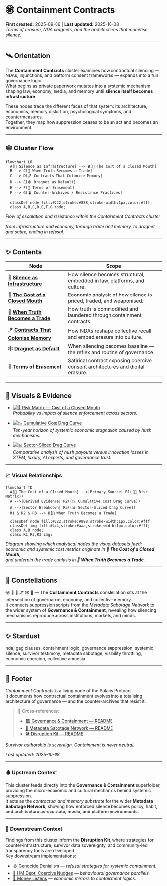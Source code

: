 # ㊙ Containment Contracts  
**First created:** 2025-09-06 | **Last updated:** 2025-10-08  
*Terms of erasure, NDA dragnets, and the architectures that monetise silence.*  

---

## 🛰 Orientation  

The **Containment Contracts** cluster examines how contractual silencing — NDAs, injunctions, and platform consent frameworks — expands into a full governance logic.  
What begins as private paperwork mutates into a systemic mechanism: shaping law, economy, media, and memory until **silence itself becomes infrastructure**.  

These nodes trace the different faces of that system: its architecture, economics, memory distortion, psychological symptoms, and countermeasures.  
Together, they map how suppression ceases to be an act and becomes an environment.  

---

## 🕸️ Cluster Flow  

```mermaid
flowchart LR
  A[🎈 Silence as Infrastructure] --> B[💸 The Cost of a Closed Mouth]
  B --> C[📠 When Truth Becomes a Trade]
  C --> D[🪁 Contracts That Colonise Memory]
  D --> E[🕸️ Dragnet as Default]
  E --> F[📜 Terms of Erasement]
  F --> G[🪴 Counter-Archives / Resistance Practices]
  
  classDef node fill:#222,stroke:#888,stroke-width:1px,color:#fff;
  class A,B,C,D,E,F,G node;
```

*Flow of escalation and resistance within the Containment Contracts cluster —  
from infrastructure and economy, through trade and memory, to dragnet and satire, ending in refusal.*  

---

## ✨ Contents  

| Node | Scope |
|------|--------|
| 🎈 [**Silence as Infrastructure**](./🎈_silence_as_infrastructure.md) | How silence becomes structural, embedded in law, platforms, and culture. |
| 💸 [**The Cost of a Closed Mouth**](./💸_the_cost_of_a_closed_mouth.md) | Economic analysis of how silence is priced, traded, and weaponised. |
| 📠 [**When Truth Becomes a Trade**](./📠_when_truth_becomes_a_trade.md) | How truth is commodified and laundered through containment contracts. |
| 🪁 [**Contracts That Colonise Memory**](./🪁_contracts_that_colonise_memory.md) | How NDAs reshape collective recall and embed erasure into culture. |
| 🕸️ [**Dragnet as Default**](./🕸️_dragnet_as_default.md) | When silencing becomes baseline — the reflex and routine of governance. |
| 📜 [**Terms of Erasement**](./📜_terms_of_erasement.md) | Satirical contract exposing coercive consent architectures and digital erasure. |

---

## 🔬 Visuals & Evidence  

- [![💸 Risk Matrix — Cost of a Closed Mouth](./risk_matrix_cost_closed_mouth.png)](./risk_matrix_cost_closed_mouth.png)  
  *Probability vs impact of silence enforcement across sectors.*  

- [![📉 Cumulative Cost Drag Curve](./drag_curve_closed_mouth.png)](./drag_curve_closed_mouth.png)  
  *Ten-year horizon of systemic economic stagnation caused by hush mechanisms.*  

- [![📊 Sector-Sliced Drag Curve](./sector_drag_curve_closed_mouth.png)](./sector_drag_curve_closed_mouth.png)  
  *Comparative analysis of hush payouts versus innovation losses in STEM, luxury, AI exports, and governance trust.*  

---

### 📈 Visual Relationships  

```mermaid
flowchart TD
  A[💸 The Cost of a Closed Mouth] -->|Primary Source| R1((💸 Risk Matrix))  
  A -->|Derived Evidence| R2((📉 Cumulative Cost Drag Curve))  
  A -->|Sector Breakdown| R3((📊 Sector-Sliced Drag Curve))  
  R1 & R2 & R3 --> B[📠 When Truth Becomes a Trade]
  
  classDef node fill:#222,stroke:#888,stroke-width:1px,color:#fff;
  classDef img fill:#444,stroke:#aaa,stroke-width:1px,color:#fff;
  class A,B node;
  class R1,R2,R3 img;
```

*Diagram showing which analytical nodes the visual datasets feed:  
economic and systemic cost metrics originate in **💸 The Cost of a Closed Mouth**,  
and underpin the trade analysis in **📠 When Truth Becomes a Trade**.*  

---

## 🌌 Constellations  

㊙ 🧿 💸 🪁 🕸️ 🔮 — The **Containment Contracts** constellation sits at the intersection of governance, economy, and collective memory.  
It connects suppression scripts from the *Metadata Sabotage Network* to the wider system of **Governance & Containment**, revealing how silencing mechanisms reproduce across institutions, markets, and minds.  

---

## ✨ Stardust  

nda, gag clauses, containment logic, governance suppression, systemic silence, survivor testimony, metadata sabotage, visibility throttling, economic coercion, collective amnesia  

---

## 🏮 Footer  

*Containment Contracts* is a living node of the Polaris Protocol.  
It documents how contractual containment evolves into a totalising architecture of governance — and the counter-archives that resist it.  

> 📡 Cross-references:
> 
> - [🏛 Governance & Containment — README](../)  
> - [🧠 Metadata Sabotage Network — README](../../README.md)  
> - [🛠️ Disruption Kit — README](../../../Disruption_Kit/README.md)  

*Survivor authorship is sovereign. Containment is never neutral.*  

_Last updated: 2025-10-08_

---

### 🩸 Upstream Context  

This cluster feeds directly into the **Governance & Containment** superfolder, providing the micro-economic and cultural mechanics behind systemic suppression.  
It acts as the *contractual and memory substrate* for the wider **Metadata Sabotage Network**, showing how enforced silence becomes policy, habit, and architecture across state, media, and platform environments.  

---

### 🧭 Downstream Context  

Findings from this cluster inform the **Disruption Kit**, where strategies for counter-infrastructure, survivor data sovereignty, and community-led transparency tools are developed.  
Key downstream implementations:  
- [🩸 Genocide Denialism](../../../Disruption_Kit/Big_Picture_Protocols/🩸_Genocide_Denialism/README.md) — *refusal strategies for systemic containment.*  
- [🧠 HM Dept. Coercive Nudges](../../../Disruption_Kit/Big_Picture_Protocols/🧠_HM_Dept_Coercive_Nudges/README.md) — *behavioural governance parallels.*  
- [💸 Money Listens](../../../Disruption_Kit/Big_Picture_Protocols/💸_Money_Listens/README.md) — *economic mirrors to containment logics.*  
